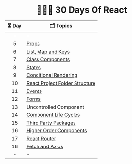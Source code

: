 <div align="center">
  <h1> 🧑🏻‍💻  30 Days Of React  </h1>

| ⏳ Day | 🗂️ Topics                            |
| :----: | ------------------------------------ |
|   -    | -                                    |
|   5    | [Props][5]                           |
|   6    | [List, Map and Keys][6]              |
|   7    | [Class Components][7]                |
|   8    | [States][8]                          |
|   9    | [Conditional Rendering][9]           |
|   10   | [React Project Folder Structure][10] |
|   11   | [Events][11]                         |
|   12   | [Forms][12]                          |
|   13   | [Uncontrolled Component][13]         |
|   14   | [Component Life Cycles][14]          |
|   15   | [Third Party Packages][15]           |
|   16   | [Higher Order Components][16]        |
|   17   | [React Router][17]                   |
|   18   | [Fetch and Axios][18]                |
|   -    | -                                    |

</div>

<!-- Embedded Links  -->

[5]: src/day-5/README.md
[6]: src/day-6/README.md
[7]: src/day-7/README.md
[8]: src/day-8/README.md
[9]: src/day-9/README.md
[10]: src/day-10/README.md
[11]: src/day-11/README.md
[12]: src/day-12/README.md
[13]: src/day-13/README.md
[14]: src/day-14/README.md
[15]: src/day-15/README.md
[16]: src/day-16/README.md
[17]: src/day-17/README.md
[18]: src/day-18/README.md
[19]: src/day-19/README.md
[20]: src/day-20/README.md
[21]: src/day-21/README.md
[22]: src/day-22/README.md
[23]: src/day-23/README.md
[24]: src/day-24/README.md
[25]: src/day-25/README.md
[26]: src/day-26/README.md
[27]: src/day-27/README.md
[28]: src/day-28/README.md
[29]: src/day-29/README.md
[20]: src/day-20/README.md
